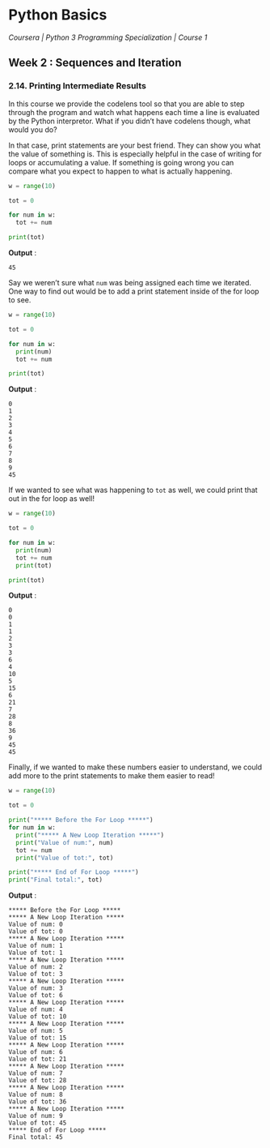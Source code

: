 # Python Basics
*Coursera | Python 3 Programming Specialization | Course 1*

## Week 2 : Sequences and Iteration
### 2.14. Printing Intermediate Results

In this course we provide the codelens tool so that you are able to step through the program and watch what happens each time a line is evaluated by the Python interpretor. What if you didn’t have codelens though, what would you do?

In that case, print statements are your best friend. They can show you what the value of something is. This is especially helpful in the case of writing for loops or accumulating a value. If something is going wrong you can compare what you expect to happen to what is actually happening.


```python
w = range(10)

tot = 0

for num in w:
  tot += num

print(tot)
```

**Output** :

```
45
```

Say we weren’t sure what `num` was being assigned each time we iterated. One way to find out would be to add a print statement inside of the for loop to see.

```python
w = range(10)

tot = 0

for num in w:
  print(num)
  tot += num

print(tot)
```

**Output** :

```
0
1
2
3
4
5
6
7
8
9
45
```

If we wanted to see what was happening to `tot` as well, we could print that out in the for loop as well!


```python
w = range(10)

tot = 0

for num in w:
  print(num)
  tot += num
  print(tot)

print(tot)
```

**Output** :

```
0
0
1
1
2
3
3
6
4
10
5
15
6
21
7
28
8
36
9
45
45
```


Finally, if we wanted to make these numbers easier to understand, we could add more to the print statements to make them easier to read!

```python
w = range(10)

tot = 0

print("***** Before the For Loop *****")
for num in w:
  print("***** A New Loop Iteration *****")
  print("Value of num:", num)
  tot += num
  print("Value of tot:", tot)

print("***** End of For Loop *****")
print("Final total:", tot)
```

**Output** :

```
***** Before the For Loop *****
***** A New Loop Iteration *****
Value of num: 0
Value of tot: 0
***** A New Loop Iteration *****
Value of num: 1
Value of tot: 1
***** A New Loop Iteration *****
Value of num: 2
Value of tot: 3
***** A New Loop Iteration *****
Value of num: 3
Value of tot: 6
***** A New Loop Iteration *****
Value of num: 4
Value of tot: 10
***** A New Loop Iteration *****
Value of num: 5
Value of tot: 15
***** A New Loop Iteration *****
Value of num: 6
Value of tot: 21
***** A New Loop Iteration *****
Value of num: 7
Value of tot: 28
***** A New Loop Iteration *****
Value of num: 8
Value of tot: 36
***** A New Loop Iteration *****
Value of num: 9
Value of tot: 45
***** End of For Loop *****
Final total: 45
```
